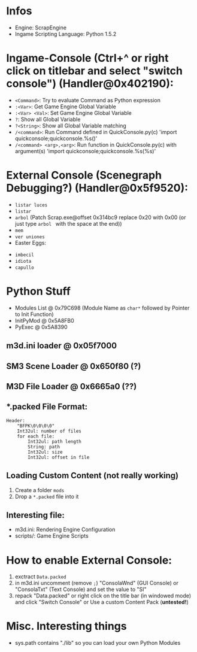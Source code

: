 # Infos
- Engine: ScrapEngine
- Ingame Scripting Language: Python 1.5.2

# Ingame-Console (Ctrl+\^ or right click on titlebar and select "switch console") (Handler@0x402190):
* `<Command>`: Try to evaluate Command as Python expression
* `:<Var>`: Get Game Engine Global Variable
* `:<Var> <Val>`: Set Game Engine Global Variable
* `?`: Show all Global Variable
* `?<String>`: Show all Global Variable matching <String>
* `/<command>`: Run Command defined in QuickConsole.py(c) 'import quickconsole;quickconsole.%s()'
* `/<command> <arg>,<arg>`: Run function in QuickConsole.py(c) with argument(s) 'import quickconsole;quickconsole.%s(%s)'

# External Console (Scenegraph Debugging?) (Handler@0x5f9520):
* `listar luces`
* `listar`
* `arbol` (Patch Scrap.exe@offset 0x314bc9 replace 0x20 with 0x00 (or just type `arbol ` with the space at the end))
* `mem`
* `ver uniones`
* Easter Eggs:
 - `imbecil`
 - `idiota`
 - `capullo`

# Python Stuff
- Modules List @ 0x79C698 (Module Name as `char*`  followed by Pointer to Init Function)
- InitPyMod @ 0x5A8FB0
- PyExec @ 0x5A8390

## m3d.ini loader @ 0x05f7000

## SM3 Scene Loader @ 0x650f80 (?)

## M3D File Loader @ 0x6665a0 (??)

## *.packed File Format:
```
Header:
    "BFPK\0\0\0\0"
    Int32ul: number of files
    for each file:
        Int32ul: path length
        String: path
        Int32ul: size
        Int32ul: offset in file
```

## Loading Custom Content (not really working)
1. Create a folder `mods`
2. Drop a `*.packed` file into it

## Interesting file:
* m3d.ini: Rendering Engine Configuration
* scripts/: Game Engine Scripts


# How to enable External Console:
1. exctract `Data.packed`
2. in m3d.ini uncomment (remove `;`) "ConsolaWnd" (GUI Console) or "ConsolaTxt" (Text Console) and set the value to "SI"
3. repack "Data.packed"
or right click on the title bar (in windowed mode) and click "Switch Console"
or Use a custom Content Pack (**untested!**)

# Misc. Interesting things
- sys.path contains "./lib" so you can load your own Python Modules
